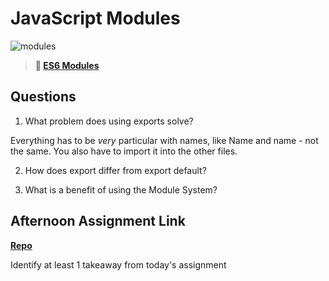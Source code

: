 # JavaScript Modules

![modules](https://bcw.blob.core.windows.net/public/img/1015719031845190)

> **📖 [ES6 Modules](https://codeworksacademy.com/fs-student-guide/resources/wk3/01-Modules)**

## Questions

1. What problem does using exports solve?

Everything has to be *very* particular with names, like Name and name - not the same. You also have to import it into the other files.

2. How does export differ from export default?

3. What is a benefit of using the Module System?

## Afternoon Assignment Link

**[Repo](https://github.com/rachel-gamble/gameNight)**

Identify at least 1 takeaway from today's assignment
